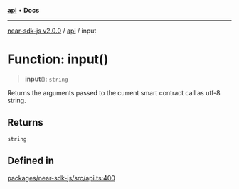 [**api**](../README.md) • **Docs**

***

[near-sdk-js v2.0.0](../../packages.md) / [api](../README.md) / input

# Function: input()

> **input**(): `string`

Returns the arguments passed to the current smart contract call as utf-8 string.

## Returns

`string`

## Defined in

[packages/near-sdk-js/src/api.ts:400](https://github.com/dim-daskalov/near-sdk-js/blob/747cef27e9ea5b250fe75696a18e61a74d9178c8/packages/near-sdk-js/src/api.ts#L400)
